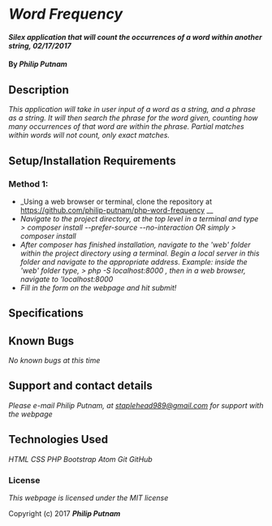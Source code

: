 # _Word Frequency_

#### _Silex application that will count the occurrences of a word within another string, 02/17/2017_

#### By _**Philip Putnam**_

## Description

_This application will take in user input of a word as a string, and a phrase as a string. It will then search the phrase for the word given, counting how many occurrences of that word are within the phrase. Partial matches within words will not count, only exact matches._

## Setup/Installation Requirements

### Method 1:
* _Using a web browser or terminal, clone the repository at https://github.com/philip-putnam/php-word-frequency __
* _Navigate to the project directory, at the top level in a terminal and type > composer install --prefer-source --no-interaction OR simply > composer install_
* _After composer has finished installation, navigate to the 'web' folder within the project directory using a terminal. Begin a local server in this folder and navigate to the appropriate address. Example: inside the 'web' folder type, > php -S localhost:8000 , then in a web browser, navigate to 'localhost:8000_
* _Fill in the form on the webpage and hit submit!_

## Specifications

## Known Bugs

_No known bugs at this time_

## Support and contact details

_Please e-mail Philip Putnam, at staplehead989@gmail.com for support with the webpage_

## Technologies Used

_HTML_
_CSS_
_PHP_
_Bootstrap_
_Atom_
_Git_
_GitHub_

### License

*This webpage is licensed under the MIT license*

Copyright (c) 2017 **_Philip Putnam_**

